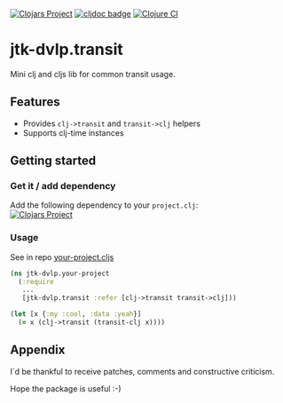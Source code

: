 [![Clojars Project](https://img.shields.io/clojars/v/jtkdvlp/transit.svg)](https://clojars.org/jtkdvlp/transit)
[![cljdoc badge](https://cljdoc.org/badge/jtkdvlp/transit)](https://cljdoc.org/d/jtkdvlp/transit/CURRENT)
[![Clojure CI](https://github.com/jtkDvlp/transit/actions/workflows/clojure.yml/badge.svg)](https://github.com/jtkDvlp/transit/actions/workflows/clojure.yml)

# jtk-dvlp.transit

Mini clj and cljs lib for common transit usage.

## Features

- Provides `clj->transit` and `transit->clj` helpers
- Supports clj-time instances

## Getting started

### Get it / add dependency

Add the following dependency to your `project.clj`:<br>
[![Clojars Project](https://img.shields.io/clojars/v/jtkdvlp/transit.svg)](https://clojars.org/jtkdvlp/transit)

### Usage

See in repo [your-project.cljs](https://github.com/jtkdvlp/transit/blob/master/dev/jtk_dvlp/your_project.cljs)

```clojure
(ns jtk-dvlp.your-project
  (:require
   ...
   [jtk-dvlp.transit :refer [clj->transit transit->clj]))

(let [x {:my :cool, :data :yeah}]
  (= x (clj->transit (transit-clj x))))
```

## Appendix

I´d be thankful to receive patches, comments and constructive criticism.

Hope the package is useful :-)
